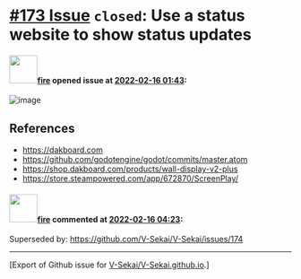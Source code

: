 # [\#173 Issue](https://github.com/V-Sekai/V-Sekai.github.io/issues/173) `closed`: Use a status website to show status updates

#### <img src="https://avatars.githubusercontent.com/u/32321?u=c2e06a3d2b49a467aa907e54aa259516440267cc&v=4" width="50">[fire](https://github.com/fire) opened issue at [2022-02-16 01:43](https://github.com/V-Sekai/V-Sekai.github.io/issues/173):

![image](https://user-images.githubusercontent.com/32321/154180182-567f4723-4655-4074-82de-6baf61749ce4.png)


## References

* https://dakboard.com
* https://github.com/godotengine/godot/commits/master.atom
* https://shop.dakboard.com/products/wall-display-v2-plus
* https://store.steampowered.com/app/672870/ScreenPlay/

#### <img src="https://avatars.githubusercontent.com/u/32321?u=c2e06a3d2b49a467aa907e54aa259516440267cc&v=4" width="50">[fire](https://github.com/fire) commented at [2022-02-16 04:23](https://github.com/V-Sekai/V-Sekai.github.io/issues/173#issuecomment-1041090812):

Superseded by: https://github.com/V-Sekai/V-Sekai/issues/174


-------------------------------------------------------------------------------



[Export of Github issue for [V-Sekai/V-Sekai.github.io](https://github.com/V-Sekai/V-Sekai.github.io).]
